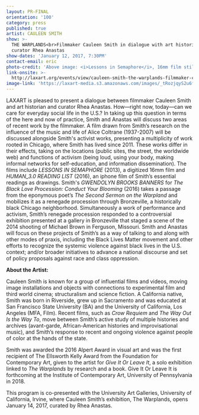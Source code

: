 ```yaml
---
layout: PR-FINAL
orientation: '100'
category: press
published: true
artist: CAULEEN SMITH
show: >-
  THE WARPLANDS<br>Filmmaker Cauleen Smith in dialogue with art historian and
  curator Rhea Anastas
show-dates: 'January 12, 2017, 7:30PM'
contact-email: eric
photo-credit: 'Above image: <i>Lessons in Semaphore</i>, 16mm film still, Cauleen Smith'
link-onsite: >-
  http://laxart.org/events/view/cauleen-smith-the-warplands-filmmaker-cauleen-smith-in-dialogue-with-art-historian-and-curator-rhea-anastas/
image-link: 'https://laxart-media.s3.amazonaws.com/images/_tRozjqyS2u6fahKunYXSA.jpg'
---
```

LAXART is pleased to present a dialogue between filmmaker Cauleen Smith and art historian and curator Rhea Anastas. How&mdash;right now, today&mdash;can we care for everyday social life in the U.S.? In taking up this question in terms of the here and now of practice, Smith and Anastas will discuss two areas of recent work by the filmmaker. A film drawn from Smith&CloseCurlyQuote;s research on the influence of the music and life of Alice Coltrane (1937-2007) will be discussed alongside Smith&apos;s activist works, presenting a multiplicity of work rooted in Chicago, where Smith has lived since 2011. These works differ in their effects, taking on the locations (public sites, the street, the worldwide web) and functions of activism (being loud, using your body, making informal networks for self-education, and information dissemination). The films include *LESSONS IN SEMAPHORE* (2013), a digitized 16mm film and *HUMAN_3.0 READING LIST* (2016), an iphone film of Smith&CloseCurlyQuote;s essential readings as drawings. Smith&apos;s *GWENDOLYN BROOKS BANNERS* for *The Black Love Procession: Conduct Your Blooming* (2016) takes a passage from the eponymous poet&CloseCurlyQuote;s *The Second Sermon on the Warpland* and mobilizes it as a renegade procession through Bronzeville, a historically black Chicago neighborhood. Simultaneously a work of performance and activism, Smith&CloseCurlyQuote;s renegade procession responded to a controversial exhibition presented at a gallery in Bronzeville that staged a scene of the 2014 shooting of Michael Brown in Ferguson, Missouri. Smith and Anastas will focus on these projects of Smith&CloseCurlyQuote;s as a way of talking to and along with other modes of praxis, including the Black Lives Matter movement and other efforts to recognize the systemic violence against black lives in the U.S. context; and/or broader initiatives to advance a national discourse and set of policy proposals against race and class oppression.


__About the Artist:__

Cauleen Smith is known for a group of influential films and videos, moving image installations and objects with connections to experimental film and third world cinema; structuralism and science fiction. A California native, Smith was born in Riverside, grew up in Sacramento and was educated at San Francisco State University (BA) and the University of California, Los Angeles (MFA, Film). Recent films, such as *Crow Requiem* and *The Way Out Is the Way To*, move between Smith&CloseCurlyQuote;s active study of multiple histories and archives (avant-garde, African-American histories and improvisational music), and Smith&CloseCurlyQuote;s response to recent and ongoing violence against people of color at the hands of the state.

Smith was awarded the 2016 Alpert Award in visual art and was the first recipient of The Ellsworth Kelly Award from the Foundation for Contemporary Art, given to the artist for *Give It Or Leave It*, a solo exhibition linked to *The Warplands* by research and a book. Give It Or Leave It is forthcoming at the Institute of Contemporary Art, University of Pennsylvania in 2018.

This program is co-presented with the University Art Galleries, University of California, Irvine, where Cauleen Smith&CloseCurlyQuote;s exhibition, The Warplands, opens January 14, 2017, curated by Rhea Anastas.
